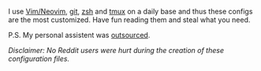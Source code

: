 I use [Vim/Neovim](vim/vimrc), [git](.config/git/config), [zsh](zsh/.zshrc) and
[tmux](.tmux.conf) on a daily base and thus these configs are the most
customized. Have fun reading them and steal what you need.

P.S. My personal assistent was [outsourced](https://github.com/mhinz/mhi).

*Disclaimer: No Reddit users were hurt during the creation of these
configuration files.*
